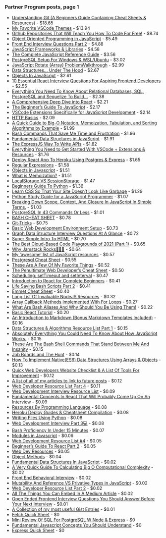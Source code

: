 ### Partner Program posts, page 1

-   [Understanding Git (A Beginners Guide Containing Cheat Sheets & Resources)](https://medium.com/p/understanding-git-a-beginners-guide-containing-cheat-sheets-resources-b50c9c01a107) - $18.65
-   [My Favorite VSCode Themes](https://medium.com/p/my-favorite-vscode-themes-9bab65af3f0f) - $13.94
-   [Github Repositories That Will Teach You How To Code For Free!](https://medium.com/p/github-repositories-that-will-teach-you-how-to-code-for-free-ad0ecf59d89e) - $8.74
-   [Object Oriented Programming in JavaScript](https://medium.com/p/object-oriented-programming-in-javascript-d45007d06333) - $5.49
-   [Front End Interview Questions Part 2](https://medium.com/p/front-end-interview-questions-part-2-86ddc0e91443) - $4.88
-   [JavaScript Frameworks & Libraries](https://medium.com/p/javascript-frameworks-libraries-35931e187a35) - $4.58
-   [The Complete JavaScript Reference Guide](https://medium.com/p/complete-javascript-reference-guide-64306cd6b0db) - $3.56
-   [PostgreSQL Setup For Windows & WSL/Ubuntu](https://medium.com/p/postgresql-setup-for-windows-wsl-ubuntu-801672ab7089) - $3.02
-   [JavaScript Rotate (Array) ProblemWalkthrough](https://medium.com/p/javascript-rotate-array-problemwalkthrough-31deb19ebba1) - $2.99
-   [Data Structures… Under The Hood](https://medium.com/p/data-structures-under-the-hood-660256c2e4e3) - $2.67
-   [Objects In JavaScript](https://medium.com/p/objects-in-javascript-b212486dade6) - $2.61
-   [10 Essential React Interview Questions For Aspiring Frontend Developers](https://medium.com/p/react-md-cbaafb31765d) - $2.55
-   [Everything You Need To Know About Relational Databases, SQL, PostgreSQL and Sequelize To Build…](https://medium.com/p/everything-you-need-to-know-about-relational-databases-sql-postgresql-and-sequelize-to-build-8acb68284a98) - $2.38
-   [A Comprehensive Deep Dive into React](https://medium.com/p/react-in-depth-1965dcde8d4f) - $2.21
-   [The Beginner’s Guide To JavaScript](https://medium.com/p/absolute-beginners-guide-to-javascript-part-1-e222d166b6e1) - $2.17
-   [VSCode Extensions Specifically for JavaScript Development](https://medium.com/p/vscode-extensions-specifically-for-javascript-development-ea91305cbd4a) - $2.14
-   [HTTP Basics](https://medium.com/p/http-basics-8f02a96a834a) - $2.09
-   [A Quick Guide to Big-O Notation, Memoization, Tabulation, and Sorting Algorithms by Example](https://medium.com/p/a-quick-guide-to-big-o-notation-memoization-tabulation-and-sorting-algorithms-by-example-803ff193c522) - $1.99
-   [Bash Commands That Save Me Time and Frustration](https://medium.com/p/bash-commands-that-save-time-920fb6ab9d0a) - $1.96
-   [Fundamental Data Structures in JavaScript](https://medium.com/p/lists-stacks-and-queues-in-javascript-88466fae0fbb) - $1.91
-   [The ExpressJS Way To Write APIs](https://medium.com/p/prerequisites-to-writing-express-apis-75e3267b284a) - $1.82
-   [Everything You Need to Get Started With VSCode + Extensions & Resources](https://medium.com/p/everything-you-need-to-get-started-with-vscode-extensions-resources-b9f4c8d91931) - $1.76
-   [Deploy React App To Heroku Using Postgres & Express](https://medium.com/p/deploy-react-app-to-heroku-using-postgres-express-70b7ea807986) - $1.65
-   [Regular Expressions](https://medium.com/p/regular-expressions-4d8fb3eb146b) - $1.58
-   [Objects in Javascript](https://medium.com/p/objects-in-javascript-cc578a781e1d) - $1.51
-   [What is Memoization?](https://medium.com/p/memoization-86685d811182) - $1.51
-   [LocalStorage VS SessionStorage](https://medium.com/p/css-animations-d196a20099a5) - $1.47
-   [Beginners Guide To Python](https://medium.com/p/beginners-guide-to-python-e5a59b5bb64d) - $1.36
-   [Learn CSS So That Your Site Doesn’t Look Like Garbage](https://medium.com/p/learn-css-so-that-your-site-doesnt-look-like-garbage-938871b4521a) - $1.29
-   [Python Study Guide for a JavaScript Programmer](https://medium.com/p/python-study-guide-for-a-native-javascript-developer-5cfdf3d2bdfb) - $1.07
-   [Breaking Down Scope, Context, And Closure In JavaScript In Simple Terms.](https://medium.com/p/scope-closures-context-in-javascript-f126f1523104) - $1.03
-   [PostgreSQL In 43 Commands Or Less](https://medium.com/p/postgresql-in-43-commands-or-less-19fba3e37110) - $1.01
-   [BASH CHEAT SHEET](https://medium.com/p/bash-d3077114aea7) - $0.78
-   [Git-Tricks](https://medium.com/p/git-tricks-57e8d0292285) - $0.75
-   [Basic Web Development Environment Setup](https://medium.com/p/basic-web-development-environment-setup-9f36c3f15afe) - $0.73
-   [Graph Data Structure Interview Questions At A Glance](https://medium.com/p/verbal-technical-interview-questions-about-graph-data-structures-fc6b1afbd8be) - $0.72
-   [Super Simple Intro To HTML](https://medium.com/p/super-simple-intro-to-html-651d695f9bc) - $0.70
-   [The Best Cloud-Based Code Playgrounds of 2021 (Part 1)](https://medium.com/p/the-best-cloud-based-code-playgrounds-of-2021-part-1-cdae9448db24) - $0.65
-   [Why Jamstack Rocks🤘😎🤙](https://medium.com/p/why-jamstack-rocks-666114722f35) - $0.64
-   [My ‘awesome’ list of JavaScript resources](https://medium.com/p/my-take-on-awesome-javascript-243255451e74) - $0.57
-   [Postgresql Cheat Sheet](https://medium.com/p/postgresql-cheat-sheet-718b813d3e31) - $0.55
-   [These Are A Few Of My Favorite Things](https://medium.com/p/these-are-a-few-of-my-favorite-things-82e8b6e61879) - $0.52
-   [The Penultimate Web Developer’s Cheat Sheet](https://medium.com/p/the-penultimate-web-developers-cheat-sheet-a02a423139a4) - $0.50
-   [Scheduling: setTimeout and setInterval](https://medium.com/p/scheduling-settimeout-and-setinterval-fcb2f40d16f7) - $0.47
-   [Introduction to React for Complete Beginners](https://medium.com/p/introduction-to-react-for-complete-beginners-8021738aa1ad) - $0.41
-   [Life Saving Bash Scripts Part 2](https://medium.com/p/life-saving-bash-scripts-part-2-b40c8ee22682) - $0.41
-   [Emmet Cheat Sheet](https://medium.com/p/emmet-cheat-sheet-24758e628d37) - $0.40
-   [Long List Of Invaluable NodeJS Resources](https://medium.com/p/long-list-of-invaluable-nodejs-resources-6a793ae1ce6) - $0.32
-   [Array Callback Methods Implemented With For Loops](https://medium.com/p/array-callback-methods-implemented-with-for-loops-d08875df6777) - $0.27
-   [What Are Bash Aliases And Why Should You Be Using Them!](https://medium.com/p/what-are-bash-aliases-and-why-should-you-be-using-them-30a6cfafdfeb) - $0.22
-   [Basic React Tutorial](https://medium.com/p/react-tutorial-from-basics-647ba595e607) - $0.20
-   [An Introduction to Markdown (Bonus Markdown Templates Included)](https://medium.com/p/an-introduction-to-markdown-bonus-markdown-templates-included-3497ce56de3) - $0.16
-   [Data Structures & Algorithms Resource List Part 1](https://medium.com/p/data-structures-algorithms-resource-list-part-1-8bad647a8ad8) - $0.15
-   [Absolutely Everything You Could Need To Know About How JavaScript Works.](https://medium.com/p/absolutely-everything-you-could-need-to-know-about-how-javascript-works-633549469528) - $0.15
-   [These Are The Bash Shell Commands That Stand Between Me And Insanity](https://medium.com/p/these-are-the-bash-shell-commands-that-stand-between-me-and-insanity-984865ba5d1b) - $0.15
-   [Job Boards and The Hunt](https://medium.com/p/job-boards-and-the-hunt-8cbfefefbb33) - $0.14
-   [How To Implement Native(ES6) Data Structures Using Arrays & Objects](https://medium.com/p/how-to-implement-native-es6-data-structures-using-arrays-objects-ce953b9f6a07) - $0.13
-   [Quick Web Developers Website Checklist & A List Of Tools For Improvement](https://medium.com/p/quick-web-developers-website-checklist-a-list-of-tools-for-improvement-9a52e11c8ee1) - $0.12
-   [A list of all of my articles to link to future posts](https://medium.com/p/a-list-of-all-of-my-articles-to-link-to-future-posts-1f6f88ebdf5b) - $0.12
-   [Web Developer Resource List Part 4](https://medium.com/p/web-developer-resource-list-part-4-fd686892b9eb) - $0.11
-   [Web Development Interview Resource List](https://medium.com/p/web-development-interview-resource-list-88fce9876261) - $0.09
-   [Fundamental Concepts In React That Will Probably Come Up On An Interview](https://medium.com/p/fundamental-concepts-in-react-that-will-probably-come-up-on-an-interview-5495b6421287) - $0.09
-   [Resources By Programming Language](https://medium.com/p/resources-by-programming-language-399d9f9ef520) - $0.08
-   [Heroku Deploy Guides & Cheatsheet Compilation](https://medium.com/p/heroku-deploy-guides-cheatsheet-compilation-b2897b69ce02) - $0.08
-   [Writing Files Using Python](https://medium.com/p/writing-files-using-python-d46b4851366f) - $0.08
-   [Web Development Interview Part 3💻](https://medium.com/p/web-development-interview-part-3-826ae81a9107) - $0.08
-   [Bash Proficiency In Under 15 Minutes](https://medium.com/p/bash-proficiency-in-under-15-minutes-3ec9d4e2e65) - $0.07
-   [Modules in Javascript](https://medium.com/p/modules-in-javascript-a55333e35978) - $0.06
-   [Web Development Resource List \#4](https://medium.com/p/take-a-look-at-the-big-picture-b69e0999a380) - $0.05
-   [Beginner’s Guide To React Part 2](https://medium.com/p/introductory-react-part-2-cda01615a186) - $0.05
-   [Web Dev Resources](https://medium.com/p/web-dev-resources-ec1975773d7d) - $0.05
-   [Object Methods](https://medium.com/p/object-methods-4066ed24b214) - $0.04
-   [Fundamental Data Structures In JavaScript](https://medium.com/p/fundamental-data-structures-in-javascript-8f9f709c15b4) - $0.02
-   [A Very Quick Guide To Calculating Big O Computational Complexity](https://medium.com/p/a-very-quick-guide-to-calculating-big-o-computational-complexity-eb1557e85fa3) - $0.02
-   [Front End Behavioral Interview](https://medium.com/p/front-end-behavioral-interview-bf5c079f7461) - $0.02
-   [Mutability And Reference VS Privative Types in JavaScript](https://medium.com/p/mutability-and-reference-vs-privative-types-in-javascript-5294422db4b0) - $0.02
-   [Web Developer Resource List Part 2](https://medium.com/p/web-developer-resource-list-part-2-9c5cb56ab263) - $0.02
-   [All The Things You Can Embed In A Medium Article](https://medium.com/p/all-the-things-you-can-embed-in-a-medium-article-b03a85c65d86) - $0.02
-   [Open Ended Frontend Interview Questions You Should Answer Before Your Next Interview](https://medium.com/p/open-ended-frontend-interview-questions-you-should-answer-before-your-next-interview-7c9722712521) - $0.01
-   [A Collection of my most useful Gist Entries](https://medium.com/p/a-collection-of-my-most-useful-gist-entries-f4314f3ba3ab) - $0.01
-   [Fetch Quick Sheet](https://medium.com/p/fetch-quick-sheet-8872650742b4) - $0
-   [Mini Review Of SQL For PostgreSQL W Node & Express](https://medium.com/p/mini-review-of-sql-for-postgresql-w-node-express-f34676f3802b) - $0
-   [Fundamental Javascript Concepts You Should Understand](https://medium.com/p/fundamental-javascript-concepts-you-should-understand-81c4d839b827) - $0
-   [Express Quick Sheet](https://medium.com/p/express-quick-sheet-8f93762c59ca) - $0
